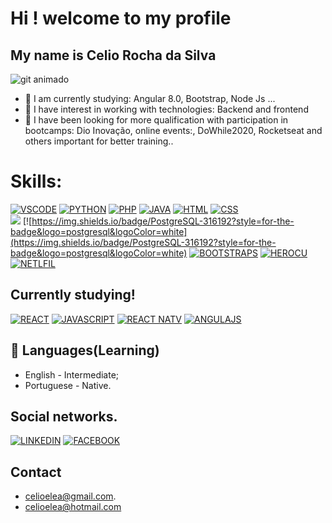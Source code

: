 <!--
**CelioRochadaSilva/CelioRochadaSilva** is a ✨ _special_ ✨ repository because its `README.md` (this file) appears on your GitHub profile.

Here are some ideas to get you started:

- 👯 I have interest in working with technologies: Backend and frontend
- 🤔 I have been looking for but qualification with participation in bootcmps: Dio innovation and participation in online events: Rocketseat among others.
- Welcome my profile
- 
-->


# Hi ! welcome to my profile

## My name is Celio Rocha da Silva 
![git animado](https://github.com/CelioRochadaSilva/site_pessoal/blob/master/git_animado_1.gif)


- 🌱 I am currently studying: Angular 8.0, Bootstrap, Node Js ...
- 👯 I have interest in working with technologies: Backend and frontend
- 🤔 I have been looking for more qualification with participation in bootcamps: Dio Inovação, online events:, DoWhile2020, Rocketseat and others important for better training..

# Skills:
[![VSCODE](https://img.shields.io/badge/Visual_Studio_Code-0078D4?style=for-the-badge&logo=visual%20studio%20code&logoColor=white)](https://img.shields.io/badge/Visual_Studio_Code-0078D4?style=for-the-badge&logo=visual%20studio%20code&logoColor=white)
[![PYTHON](https://img.shields.io/badge/Python-3776AB?style=for-the-badge&logo=python&logoColor=white)](https://img.shields.io/badge/Python-3776AB?style=for-the-badge&logo=python&logoColor=white) 
[![PHP](https://img.shields.io/badge/PHP-777BB4?style=for-the-badge&logo=php&logoColor=white)](https://img.shields.io/badge/PHP-777BB4?style=for-the-badge&logo=php&logoColor=white)
[![JAVA](https://img.shields.io/badge/Java-ED8B00?style=for-the-badge&logo=java&logoColor=white)](https://img.shields.io/badge/Java-ED8B00?style=for-the-badge&logo=java&logoColor=white)
[![HTML](https://img.shields.io/badge/HTML5-E34F26?style=for-the-badge&logo=html5&logoColor=white)](https://img.shields.io/badge/HTML5-E34F26?style=for-the-badge&logo=html5&logoColor=white) 
[![CSS](https://img.shields.io/badge/CSS3-1572B6?style=for-the-badge&logo=css3&logoColor=white)](https://img.shields.io/badge/CSS3-1572B6?style=for-the-badge&logo=css3&logoColor=white)  
[![](https://img.shields.io/badge/Bootstrap-563D7C?style=for-the-badge&logo=bootstrap&logoColor=white)](https://img.shields.io/badge/Bootstrap-563D7C?style=for-the-badge&logo=bootstrap&logoColor=white)
[![https://img.shields.io/badge/PostgreSQL-316192?style=for-the-badge&logo=postgresql&logoColor=white](https://img.shields.io/badge/PostgreSQL-316192?style=for-the-badge&logo=postgresql&logoColor=white)
[![BOOTSTRAPS](https://img.shields.io/badge/MySQL-00000F?style=for-the-badge&logo=mysql&logoColor=white)](https://img.shields.io/badge/MySQL-00000F?style=for-the-badge&logo=mysql&logoColor=white)
[![HEROCU](https://img.shields.io/badge/Heroku-430098?style=for-the-badge&logo=heroku&logoColor=white)](https://img.shields.io/badge/Heroku-430098?style=for-the-badge&logo=heroku&logoColor=white)
[![NETLFIL](https://img.shields.io/badge/Netlify-00C7B7?style=for-the-badge&logo=netlify&logoColor=white)](https://img.shields.io/badge/Netlify-00C7B7?style=for-the-badge&logo=netlify&logoColor=white)


## Currently studying!
[![REACT](https://img.shields.io/badge/React-20232A?style=for-the-badge&logo=react&logoColor=61DAFB)](https://img.shields.io/badge/React-20232A?style=for-the-badge&logo=react&logoColor=61DAFB)
[![JAVASCRIPT](https://img.shields.io/badge/JavaScript-F7DF1E?style=for-the-badge&logo=javascript&logoColor=black)](https://img.shields.io/badge/JavaScript-F7DF1E?style=for-the-badge&logo=javascript&logoColor=black) 
[![REACT NATV](https://img.shields.io/badge/React_Native-20232A?style=for-the-badge&logo=react&logoColor=61DAFB)](https://img.shields.io/badge/React_Native-20232A?style=for-the-badge&logo=react&logoColor=61DAFB)
[![ANGULAJS](https://img.shields.io/badge/AngularJS-E23237?style=for-the-badge&logo=angularjs&logoColor=white)](https://img.shields.io/badge/AngularJS-E23237?style=for-the-badge&logo=angularjs&logoColor=white)

## 💬  Languages(Learning)
- English - Intermediate;
- Portuguese - Native.


## Social networks.

[![LINKEDIN](https://img.shields.io/badge/LinkedIn-0077B5?style=for-the-badge&logo=linkedin&logoColor=white)](https://www.linkedin.com/in/celio-rocha-976850bb/)
[![FACEBOOK](https://img.shields.io/badge/Facebook-1877F2?style=for-the-badge&logo=facebook&logoColor=white) ](https://www.facebook.com/campaign/landing.php?&campaign_id=1661784632&extra_1=s%7Cc%7C320269324047%7Ce%7Cfacebook%7C&placement&creative=320269324047&keyword=facebook&partner_id=googlesem&extra_2=campaignid%3D1661784632%26adgroupid%3D63686352403%26matchtype%3De%26network%3Dg%26source%3Dnotmobile%26search_or_content%3Ds%26device%3Dc%26devicemodel%3D%26adposition%3D%26target%3D%26targetid%3Dkwd-541132862%26loc_physical_ms%3D1031854%26loc_interest_ms%3D%26feeditemid%3D%26param1%3D%26param2%3D&gclid=Cj0KCQiAvbiBBhD-ARIsAGM48bxPN2uPRY-fF7O9zWkwXW_mYOM733cYnxXC7jhrusNxrABKLIurj1QaAll6EALw_wcB)


## Contact 
- celioelea@gmail.com.
- celioelea@hotmail.com

